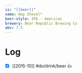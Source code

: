 ```yaml
---
is: "[[beer]]"
name: Hop Shovel™
beer-style: IPA - American
brewery: Bear Republic Brewing Co
abv: 7.5
---
```

# Log
- [x] [[2015-10]] #do/drink/beer 👍
